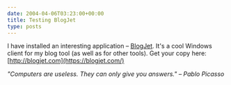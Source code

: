 ```yaml
---
date: 2004-04-06T03:23:00+00:00
title: Testing BlogJet
type: posts
---
```

I have installed an interesting application – [BlogJet](https://blogjet.com/). It's a cool Windows client for my blog tool (as well as for other tools). Get your copy here: [http://blogjet.com](https://blogjet.com/)

_"Computers are useless. They can only give you answers." – Pablo Picasso_
